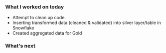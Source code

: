 ### **What I worked on today**
- Attempt to clean up code.
- Inserting transformed data (cleaned & validated) into silver layer/table in Snowflake
- Created aggregated data for Gold 
### **What's next**